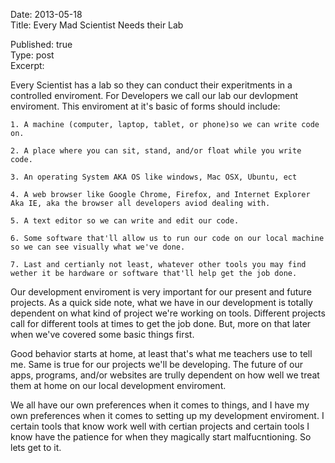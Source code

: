 Date: 2013-05-18  
Title:   Every Mad Scientist Needs their Lab

Published: true  
Type: post  
Excerpt:   

Every Scientist has a lab so they can conduct their experitments in a controlled enviroment. For Developers we call our lab our devlopment enviroment. This enviroment at it's basic of forms should include:

	1. A machine (computer, laptop, tablet, or phone)so we can write code on.

	2. A place where you can sit, stand, and/or float while you write code.
	
	3. An operating System AKA OS like windows, Mac OSX, Ubuntu, ect
	
	4. A web browser like Google Chrome, Firefox, and Internet Explorer Aka IE, aka the browser all developers aviod dealing with.
	
	5. A text editor so we can write and edit our code.
	
	6. Some software that'll allow us to run our code on our local machine so we can see visually what we've done.
	
	7. Last and certianly not least, whatever other tools you may find wether it be hardware or software that'll help get the job done.	
	
Our development enviroment is very important for our present and future projects. As a quick side note, what we have in our development is totally dependent on what kind of project we're working on tools. Different projects call for different tools at times to get the job done. But, more on that later when we've covered some basic things first. 

Good behavior starts at home, at least that's what me teachers use to tell me. Same is true for our projects we'll be developing. The future of our apps, programs, and/or websites are trully dependent on how well we treat  them at home on our local development enviroment.

We all have our own preferences when it comes to things, and I have my own preferences when it comes to setting up my development enviroment. I certain tools that know work well with certian projects and certain tools I know have the patience for when they magically start malfucntioning. So lets get to it. 


